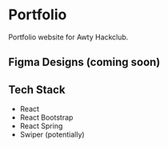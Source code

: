 # Portfolio

Portfolio website for Awty Hackclub. 

## Figma Designs (coming soon)

## Tech Stack
 
- React
- React Bootstrap
- React Spring
- Swiper (potentially)
